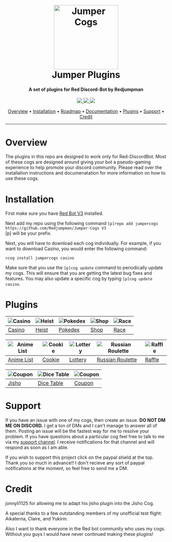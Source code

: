 <h1 align="center">
  <br>
  <a href="https://github.com/Redjumpman/Jumper-Cogs/"><img src="http://pressthebuttons.typepad.com/.a/6a00d83452033569e2011570acd014970b-800wi" alt="Jumper Cogs" width="200"></a>
  <br>
  Jumper Plugins
  <br>
</h1>

<h4 align="center">A set of plugins for Red Discord-Bot by Redjumpman</h4>

<p align="center">
  <a href="https://www.paypal.com/cgi-bin/webscr?cmd=_s-xclick&hosted_button_id=DYU6WYL5K5YML">
    <img src="https://img.shields.io/badge/paypal-donate-red.svg">
  </a>
  <a href="https://www.python.org/downloads/release/python-355/"><img src="https://img.shields.io/badge/Made%20With-Python%203.5-blue.svg?style=for-the-badge">
</a>
  <a href="https://github.com/Cog-Creators/Red-DiscordBot">
      <img src="https://img.shields.io/badge/Discord-Red%20Bot-red.svg">
  </a>
</p>

<p align="center">
  <a href="#overview">Overview</a> •
  <a href="#installation">Installation</a> •
  <a href="https://github.com/Redjumpman/Jumper-Cogs/projects">Roadmap</a> •
  <a href="https://github.com/Redjumpman/Jumper-Cogs/wiki">Documentation</a> •
  <a href="#plugins">Plugins</a> •
  <a href="#support">Support</a> •
  <a href="#credit">Credit</a>
</p>

---
# Overview
The plugins in this repo are designed to work only for Red-DiscordBot. Most of these cogs are designed around giving your bot a pseudo-gaming experience to help promote your discord community. Please read over the installation instructions and documenatation for more information on how to use these cogs.

# Installation
First make sure you have [Red Bot V3](https://github.com/Cog-Creators/Red-DiscordBot/tree/V3/develop) installed.

Next add my repo using the following command `[p]repo add jumpercogs https://github.com/Redjumpman/Jumper-Cogs V3`  
[p] will be your prefix.

Next, you will have to download each cog individually. For example, if you want to download Casino, you would enter the following command:

`>cog install jumpercogs casino`

Make sure that you use the `[p]cog update` command to periodically update my cogs. This will ensure that you are getting the latest bug fixes and features. You may also update a specific cog by typing `[p]cog update casino`.


# Plugins

| ![Casino](https://i.imgur.com/vkpfJug.png) 	| ![Heist](https://i.imgur.com/r1ln0DH.png) 	| ![Pokedex](https://i.imgur.com/9PDfJi1.png) 	| ![Shop](https://cdn3.iconfinder.com/data/icons/shopping-icons-14/128/17_Store-128.png) 	| ![Race](https://i.imgur.com/RtDpIqP.png) 	|
|--------------------------------------------	|-------------------------------------------	|---------------------------------------------	|----------------------------------------------------------------------------------------	|------------------------------------------	|
| [Casino](https://github.com/Redjumpman/Jumper-Cogs/wiki/Casino-RedV3) 	| [Heist](https://github.com/Redjumpman/Jumper-Cogs/wiki/Heist) 	| [Pokedex](https://github.com/Redjumpman/Jumper-Cogs/wiki/Pokedex) 	| [Shop](https://github.com/Redjumpman/Jumper-Cogs/wiki/Shop-System) 	| [Race]() 	|

| ![Anime List](https://i.imgur.com/nq0RLrd.png) 	| ![Cookie](https://i.imgur.com/K7d1Bnj.png) 	| ![Lottery](https://i.imgur.com/AoOjGnp.png) 	| ![Russian Roulette](https://i.imgur.com/c8AUxpF.png) 	| ![Raffle](https://i.imgur.com/nFEY62O.png) 	|
|------------------------------------------------	|--------------------------------------------	|---------------------------------------------	|------------------------------------------------------	|--------------------------------------------	|
| [Anime List](https://github.com/Redjumpman/Jumper-Cogs/wiki/Animelist) 	| [Cookie]() 	| [Lottery](https://github.com/Redjumpman/Jumper-Cogs/wiki/Lottery) 	| [Russian Roulette](https://github.com/Redjumpman/Jumper-Cogs/wiki/Russianroulette) 	| [Raffle](https://github.com/Redjumpman/Jumper-Cogs/wiki/Raffle) 	|

| ![Coupon](https://i.imgur.com/mEfCe2G.png) 	| ![Dice Table](https://i.imgur.com/0kIaU1s.png) 	| ![Coupon](https://i.imgur.com/1oDD3T9.png) 	|
|--------------------------------------------	|------------------------------------------------	|--------------------------------------------	|
| [Jisho](https://github.com/Redjumpman/Jumper-Cogs/wiki/Jisho) 	| [Dice Table](https://github.com/Redjumpman/Jumper-Cogs/wiki/Dicetable) 	| [Coupon](https://github.com/Redjumpman/Jumper-Cogs/wiki/Coupon) 	|

# Support
If you have an issue with one of my cogs, then create an issue. **DO NOT DM ME ON DISCORD.** I get a ton of DMs and I can't manage to answer all of them. Posting an issue will be the fastest way for me to resolve your problem. If you have questions about a particular cog feel free to talk to me via my [support channel](https://discord.gg/c6HQUb7). I receive notifications for that channel and will respond as soon as I am able. 

If you wish to support this project click on the paypal shield at the top. Thank you so much in advance!! I don't recieve any sort of paypal notifications at the moment, so feel free to send me a DM.

# Credit
jonnyli1125 for allowing me to adapt his jisho plugin into the Jisho Cog.

A special thanks to a few outstanding members of my unofficial test flight: Aikaterna, Claire, and Yukirin.

Also I want to thank everyone in the Red bot community who uses my cogs. Without you guys I would have never continued making these plugins!
